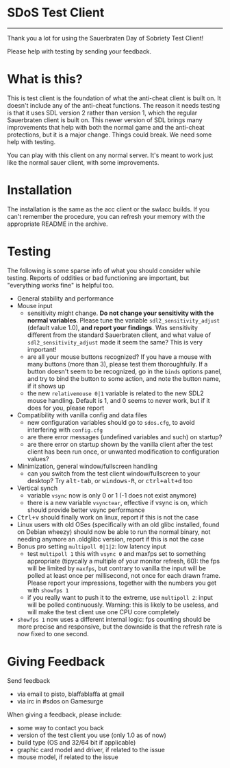 # SDoS Test Client #

-------

Thank you a lot for using the Sauerbraten Day of Sobriety Test Client!

Please help with testing by sending your feedback.

# What is this? #

This is test client is the foundation of what the anti-cheat client is
built on. It doesn't include any of the anti-cheat functions. The
reason it needs testing is that it uses SDL version 2 rather than
version 1, which the regular Sauerbraten client is built on. This
newer version of SDL brings many improvements that help with both the
normal game and the anti-cheat protections, but it is a major
change. Things could break. We need some help with testing.

You can play with this client on any normal server. It's meant to work
just like the normal sauer client, with some improvements.

# Installation #

The installation is the same as the acc client or the swlacc
builds. If you can't remember the procedure, you can refresh your
memory with the appropriate README in the archive.

# Testing #

The following is some sparse info of what you should consider while
testing. Reports of oddities or bad functioning are important, but
"everything works fine" is helpful too.

- General stability and performance
- Mouse input
  - sensitivity might change. __Do not change your sensitivity with
    the normal variables__. Please tune the variable
    `sdl2_sensitivity_adjust` (default value 1.0), **and report your
    findings**. Was sensitivity different from the standard
    Sauerbraten client, and what value of `sdl2_sensitivity_adjust`
    made it seem the same? This is very important!
  - are all your mouse buttons recognized? If you have a mouse with
    many buttons (more than 3), please test them thoroughfully. If a
    button doesn't seem to be recognized, go in the `binds` options
    panel, and try to bind the button to some action, and note the
    button name, if it shows up
  - the new `relativemouse 0|1` variable is related to the new SDL2
    mouse handling. Default is 1, and 0 seems to never work, but if it
    does for you, please report
- Compatibility with vanilla config and data files
  - new configuration variables should go to `sdos.cfg`, to avoid
    interfering with `config.cfg`
  - are there error messages (undefined variables and such) on
    startup?
  - are there error on startup shown by the vanilla client after the
    test client has been run once, or unwanted modification to
    configuration values?
- Minimization, general window/fullscreen handling
  - can you switch from the test client window/fullscreen to your
    desktop? Try <kbd>alt-tab</kbd>, or <kbd>windows-R</kbd>, or
    <kbd>ctrl+alt+d</kbd> too
- Vertical synch
  - variable `vsync` now is only 0 or 1 (-1 does not exist anymore)
  - there is a new variable `vsynctear`, effective if vsync is on,
    which should provide better vsync performance
- <kbd>Ctrl+v</kbd> should finally work on linux, report if this is
  not the case
- Linux users with old OSes (specifically with an old glibc installed,
  found on Debian wheezy) should now be able to run the normal binary,
  not needing anymore an .oldglibc version, report if this is not the
  case
- Bonus pro setting `multipoll 0|1|2`: low latency input
  - test `multipoll 1` this with `vsync 0` and maxfps set to something
    appropriate (tipycally a multiple of your monitor refresh, 60):
    the fps will be limited by `maxfps`, but contrary to vanilla the
    input will be polled at least once per millisecond, not once for
    each drawn frame. Please report your impressions, together with
    the numbers you get with `showfps 1`
  - if you really want to push it to the extreme, use `multipoll 2`:
    input will be polled continuously. Warning: this is likely to be
    useless, and will make the test client use one CPU core completely
- `showfps 1` now uses a different internal logic: fps counting should
  be more precise and responsive, but the downside is that the refresh
  rate is now fixed to one second.

# Giving Feedback #

Send feedback

- via email to pisto, blaffablaffa at gmail
- via irc in #sdos on Gamesurge

When giving a feedback, please include:

- some way to contact you back
- version of the test client you use (only 1.0 as of now)
- build type (OS and 32/64 bit if applicable)
- graphic card model and driver, if related to the issue
- mouse model, if related to the issue
